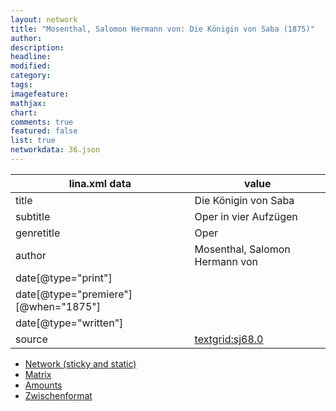 ```yaml
---
layout: network
title: "Mosenthal, Salomon Hermann von: Die Königin von Saba (1875)"
author:
description:
headline:
modified:
category:
tags:
imagefeature: 
mathjax: 
chart: 
comments: true
featured: false
list: true
networkdata: 36.json
---
```

lina.xml data  | value
------------- | -------------
title|Die Königin von Saba
subtitle|Oper in vier Aufzügen
genretitle|Oper
author|Mosenthal, Salomon Hermann von
date[@type="print"]|
date[@type="premiere"][@when="1875"]|
date[@type="written"]|
source|[textgrid:sj68.0](https://textgridlab.org/1.0/tgcrud-public/rest/textgrid:sj68.0/data)



* [Network (sticky and static)](/network36)
* [Matrix](/matrix36)
* [Amounts](/amount36)
* [Zwischenformat](/lina36 )
